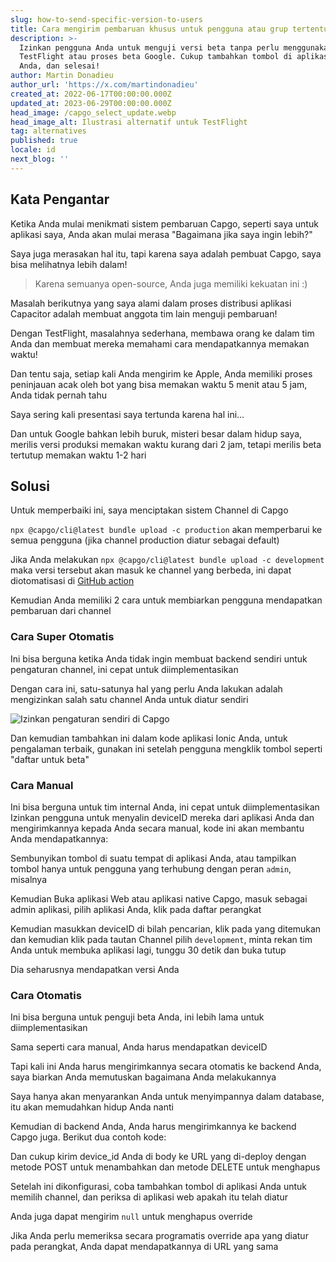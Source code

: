 ```yaml
---
slug: how-to-send-specific-version-to-users
title: Cara mengirim pembaruan khusus untuk pengguna atau grup tertentu
description: >-
  Izinkan pengguna Anda untuk menguji versi beta tanpa perlu menggunakan
  TestFlight atau proses beta Google. Cukup tambahkan tombol di aplikasi Ionic
  Anda, dan selesai!
author: Martin Donadieu
author_url: 'https://x.com/martindonadieu'
created_at: 2022-06-17T00:00:00.000Z
updated_at: 2023-06-29T00:00:00.000Z
head_image: /capgo_select_update.webp
head_image_alt: Ilustrasi alternatif untuk TestFlight
tag: alternatives
published: true
locale: id
next_blog: ''
---
```


## Kata Pengantar

Ketika Anda mulai menikmati sistem pembaruan Capgo, seperti saya untuk aplikasi saya, Anda akan mulai merasa "Bagaimana jika saya ingin lebih?"

Saya juga merasakan hal itu, tapi karena saya adalah pembuat Capgo, saya bisa melihatnya lebih dalam!

> Karena semuanya open-source, Anda juga memiliki kekuatan ini :)

Masalah berikutnya yang saya alami dalam proses distribusi aplikasi Capacitor adalah membuat anggota tim lain menguji pembaruan!

Dengan TestFlight, masalahnya sederhana, membawa orang ke dalam tim Anda dan membuat mereka memahami cara mendapatkannya memakan waktu!

Dan tentu saja, setiap kali Anda mengirim ke Apple, Anda memiliki proses peninjauan acak oleh bot yang bisa memakan waktu 5 menit atau 5 jam, Anda tidak pernah tahu

Saya sering kali presentasi saya tertunda karena hal ini...

Dan untuk Google bahkan lebih buruk, misteri besar dalam hidup saya, merilis versi produksi memakan waktu kurang dari 2 jam, tetapi merilis beta tertutup memakan waktu 1-2 hari

## Solusi

Untuk memperbaiki ini, saya menciptakan sistem Channel di Capgo

`npx @capgo/cli@latest bundle upload -c production` akan memperbarui ke semua pengguna (jika channel production diatur sebagai default)

Jika Anda melakukan `npx @capgo/cli@latest bundle upload -c development` maka versi tersebut akan masuk ke channel yang berbeda, ini dapat diotomatisasi di [GitHub action](/blog/manage-dev-and-prod-build-with-github-actions/)

Kemudian Anda memiliki 2 cara untuk membiarkan pengguna mendapatkan pembaruan dari channel

### Cara Super Otomatis

Ini bisa berguna ketika Anda tidak ingin membuat backend sendiri untuk pengaturan channel, ini cepat untuk diimplementasikan

Dengan cara ini, satu-satunya hal yang perlu Anda lakukan adalah mengizinkan salah satu channel Anda untuk diatur sendiri

![Izinkan pengaturan sendiri di Capgo](/self_setwebp)

Dan kemudian tambahkan ini dalam kode aplikasi Ionic Anda, untuk pengalaman terbaik, gunakan ini setelah pengguna mengklik tombol seperti "daftar untuk beta"

### Cara Manual

Ini bisa berguna untuk tim internal Anda, ini cepat untuk diimplementasikan
Izinkan pengguna untuk menyalin deviceID mereka dari aplikasi Anda dan mengirimkannya kepada Anda secara manual, kode ini akan membantu Anda mendapatkannya:

Sembunyikan tombol di suatu tempat di aplikasi Anda, atau tampilkan tombol hanya untuk pengguna yang terhubung dengan peran `admin`, misalnya

Kemudian Buka aplikasi Web atau aplikasi native Capgo, masuk sebagai admin aplikasi, pilih aplikasi Anda, klik pada daftar perangkat

Kemudian masukkan deviceID di bilah pencarian, klik pada yang ditemukan dan kemudian klik pada tautan Channel pilih `development`, minta rekan tim Anda untuk membuka aplikasi lagi, tunggu 30 detik dan buka tutup

Dia seharusnya mendapatkan versi Anda

### Cara Otomatis

Ini bisa berguna untuk penguji beta Anda, ini lebih lama untuk diimplementasikan

Sama seperti cara manual, Anda harus mendapatkan deviceID

Tapi kali ini Anda harus mengirimkannya secara otomatis ke backend Anda, saya biarkan Anda memutuskan bagaimana Anda melakukannya

Saya hanya akan menyarankan Anda untuk menyimpannya dalam database, itu akan memudahkan hidup Anda nanti

Kemudian di backend Anda, Anda harus mengirimkannya ke backend Capgo juga. Berikut dua contoh kode:

Dan cukup kirim device_id Anda di body ke URL yang di-deploy dengan metode POST untuk menambahkan dan metode DELETE untuk menghapus

Setelah ini dikonfigurasi, coba tambahkan tombol di aplikasi Anda untuk memilih channel, dan periksa di aplikasi web apakah itu telah diatur

Anda juga dapat mengirim `null` untuk menghapus override

Jika Anda perlu memeriksa secara programatis override apa yang diatur pada perangkat, Anda dapat mendapatkannya di URL yang sama